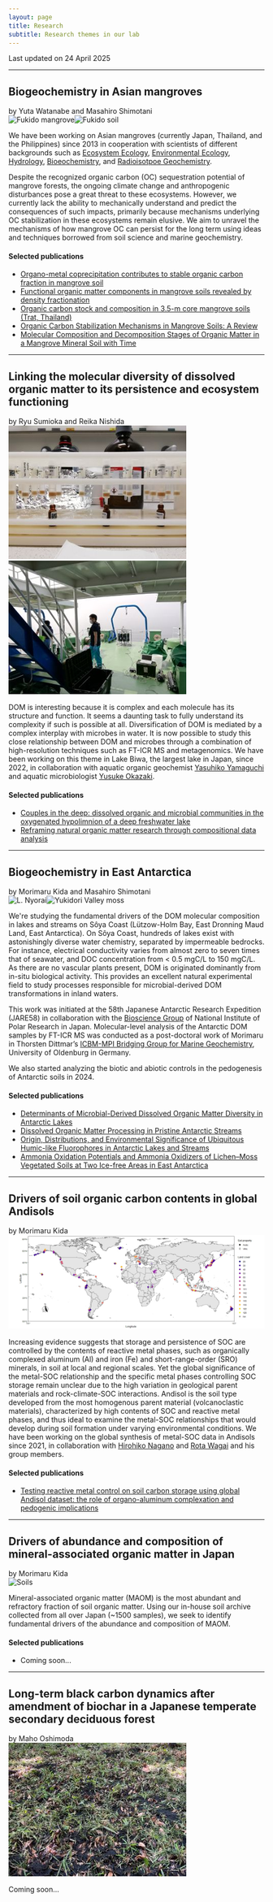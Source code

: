 ```yaml
---
layout: page
title: Research
subtitle: Research themes in our lab 
---
```

Last updated on 24 April 2025  

***
## Biogeochemistry in Asian mangroves
by Yuta Watanabe and Masahiro Shimotani  
![Fukido mangrove](/assets/img/Fukido.jpg)![Fukido soil](/assets/img/Fukidosoil.jpg)

We have been working on Asian mangroves (currently Japan, Thailand, and the Philippines) since 2013 in cooperation with scientists of different backgrounds such as [Ecosystem Ecology](https://researchmap.jp/read0166246?lang=en), [Environmental Ecology](https://researchmap.jp/synp?lang=en), [Hydrology](https://researchmap.jp/read0057438?lang=en), [Bioeochemistry](https://researchmap.jp/miyajima/?lang=en), and [Radioisotpoe Geochemistry](https://researchmap.jp/read0123371?lang=en).

Despite the recognized organic carbon (OC) sequestration potential of mangrove forests, the ongoing climate change and anthropogenic disturbances pose a great threat to these ecosystems. However, we currently lack the ability to mechanically understand and predict the consequences of such impacts, primarily because mechanisms underlying OC stabilization in these ecosystems remain elusive. We aim to unravel the mechanisms of how mangrove OC can persist for the long term using ideas and techniques borrowed from soil science and marine geochemistry.

#### Selected publications
* [Organo-metal coprecipitation contributes to stable organic carbon fraction in mangrove soil](https://www.sciencedirect.com/science/article/pii/S0341816225003777)
* [Functional organic matter components in mangrove soils revealed by density fractionation](https://www.tandfonline.com/doi/full/10.1080/00380768.2024.2304761)
* [Organic carbon stock and composition in 3.5-m core mangrove soils (Trat, Thailand)](https://www.sciencedirect.com/science/article/abs/pii/S0048969721047574)
* [Organic Carbon Stabilization Mechanisms in Mangrove Soils: A Review](https://doi.org/10.3390/f11090981)
* [Molecular Composition and Decomposition Stages of Organic Matter in a Mangrove Mineral Soil with Time](https://doi.org/10.1016/j.ecss.2019.106478)

***
## Linking the molecular diversity of dissolved organic matter to its persistence and ecosystem functioning
by Ryu Sumioka and Reika Nishida  
![SPE-DOM](/assets/img/IMG_20191212_140645.jpg)![L. Biwa](/assets/img/IMG_20220617_095335.jpg)

DOM is interesting because it is complex and each molecule has its structure and function. It seems a daunting task to fully understand its complexity if such is possible at all. Diversification of DOM is mediated by a complex interplay with microbes in water. It is now possible to study this close relationship between DOM and microbes through a combination of high-resolution techniques such as FT-ICR MS and metagenomics. We have been working on this theme in Lake Biwa, the largest lake in Japan, since 2022, in collaboration with aquatic organic geochemist [Yasuhiko Yamaguchi](https://sites.google.com/view/y-t-yamaguchi/home-english/about-me?authuser=0) and aquatic microbiologist [Yusuke Okazaki](https://yusukeokazaki.weebly.com/profile-english.html).

#### Selected publications
* [Couples in the deep: dissolved organic and microbial communities in the oxygenated hypolimnion of a deep freshwater lake](https://www.biorxiv.org/content/10.1101/2025.09.23.678040v1.abstract)
* [Reframing natural organic matter research through compositional data analysis](https://eartharxiv.org/repository/view/10506/)

***
## Biogeochemistry in East Antarctica
by Morimaru Kida and Masahiro Shimotani  
![L. Nyorai](/assets/img/DSCF6864_如来池.jpg)![Yukidori Valley moss](/assets/img/DSCF7253.jpg)

We're studying the fundamental drivers of the DOM molecular composition in lakes and streams on Sôya Coast (Lützow-Holm Bay, East Dronning Maud Land, East Antarctica).
On Sôya Coast, hundreds of lakes exist with astonishingly diverse water chemistry, separated by impermeable bedrocks. For instance, electrical conductivity varies from almost zero to seven times that of seawater, and DOC concentration from < 0.5 mgC/L to 150 mgC/L. As there are no vascular plants present, DOM is originated dominantly from in-situ biological activity. This provides an excellent natural experimental field to study processes responsible for microbial-derived DOM transformations in inland waters.

This work was initiated at the 58th Japanese Antarctic Research Expedition (JARE58) in collaboration with the [Bioscience Group](https://www.nipr.ac.jp/english/research/group/biology.html) of National Institute of Polar Research in Japan. Molecular-level analysis of the Antarctic DOM samples by FT-ICR MS was conducted as a post-doctoral work of Morimaru in Thorsten Dittmar’s [ICBM-MPI Bridging Group for Marine Geochemistry](https://uol.de/en/icbm/marine-geochemistry), University of Oldenburg in Germany.

We also started analyzing the biotic and abiotic controls in the pedogenesis of Antarctic soils in 2024.  

#### Selected publications
* [Determinants of Microbial-Derived Dissolved Organic Matter Diversity in Antarctic Lakes](https://pubs.acs.org/doi/10.1021/acs.est.3c00249)
* [Dissolved Organic Matter Processing in Pristine Antarctic Streams](https://pubs.acs.org/doi/10.1021/acs.est.1c03163)
* [Origin, Distributions, and Environmental Significance of Ubiquitous Humic-like Fluorophores in Antarctic Lakes and Streams](https://doi.org/10.1016/j.watres.2019.114901)
* [Ammonia Oxidation Potentials and Ammonia Oxidizers of Lichen–Moss Vegetated Soils at Two Ice-free Areas in East Antarctica](https://www.jstage.jst.go.jp/article/jsme2/35/1/35_ME19126/_article)

***
## Drivers of soil organic carbon contents in global Andisols
by Morimaru Kida  
![Global Andisols map](/assets/img/Map.jpg)

Increasing evidence suggests that storage and persistence of SOC are controlled by the contents of reactive metal phases, such as organically complexed aluminum (Al) and iron (Fe) and short-range-order (SRO) minerals, in soil at local and regional scales. Yet the global significance of the metal-SOC relationship and the specific metal phases controlling SOC storage remain unclear due to the high variation in geological parent materials and rock-climate-SOC interactions. Andisol is the soil type developed from the most homogenous parent material (volcanoclastic materials), characterized by high contents of SOC and reactive metal phases, and thus ideal to examine the metal-SOC relationships that would develop during soil formation under varying environmental conditions. We have been working on the global synthesis of metal-SOC data in Andisols since 2021, in collaboration with [Hirohiko Nagano](https://researchers.adm.niigata-u.ac.jp/html/200002466_en.html) and [Rota Wagai](https://scholar.google.co.jp/citations?user=iGdkNa4AAAAJ&hl=ja) and his group members.

#### Selected publications
* [Testing reactive metal control on soil carbon storage using global Andisol dataset: the role of organo-aluminum complexation and pedogenic implications](https://papers.ssrn.com/sol3/papers.cfm?abstract_id=5518303)

***
## Drivers of abundance and composition of mineral-associated organic matter in Japan
by Morimaru Kida  
![Soils](/assets/img/DSCF0003_350.jpg)

Mineral-associated organic matter (MAOM) is the most abundant and refractory fraction of soil organic matter.
Using our in-house soil archive collected from all over Japan (~1500 samples), we seek to identify fundamental drivers of the abundance and composition of MAOM.

#### Selected publications
* Coming soon...

***
## Long-term black carbon dynamics after amendment of biochar in a Japanese temperate secondary deciduous forest
by Maho Oshimoda  
![Biochar](/assets/img/IMG_5858.jpg)

Coming soon...  
